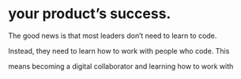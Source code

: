 # your product’s success.

The good news is that most leaders don’t need to learn to code.

Instead, they need to learn how to work with people who code. This

means becoming a digital collaborator and learning how to work with